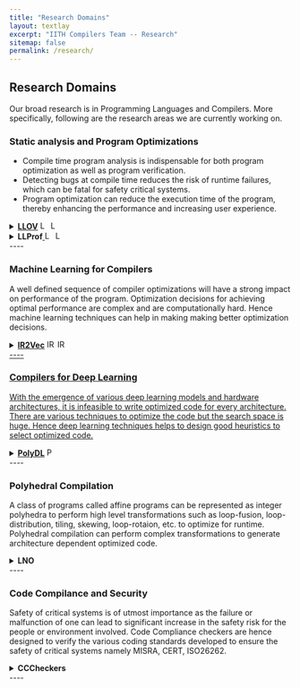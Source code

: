 ```yaml
---
title: "Research Domains"
layout: textlay
excerpt: "IITH Compilers Team -- Research"
sitemap: false
permalink: /research/
---
```

<style>
.dp-img {
     margin-bottom: 0px; 
     margin-top: 0px; 
     border-radius: 0%; 
}

.dp {
	outline: 0;
        cursor: pointer
}
</style>

## Research Domains
Our broad research is in Programming Languages and Compilers. More specifically, following are the research areas we are currently working on.

### Static analysis and Program Optimizations
* Compile time program analysis is indispensable for both program optimization as well as program verification.
* Detecting bugs at compile time reduces the risk of runtime failures, which can be fatal for safety critical systems. 
* Program optimization can reduce the execution time of the program, thereby enhancing the performance and increasing user experience.
<details>
<summary class="dp" markdown='span'><b><a href="{{ site.url }}{{ site.baseurl }}/projects/llov/" target="_blank">LLOV</a></b> <a href="https://github.com/utpalbora/LLOV" target="_blank"> <img  class="dp-img" alt="LLOV GitHub" src="https://github.githubassets.com/favicons/favicon.svg" width="15px" height="15px"></a> <a href="https://www.youtube.com/watch?v=kyD4ysn8ljE&t=3781s&ab_channel=HiPEAC" target="_blank"> <img  class="dp-img" alt="LLOV Video" src="https://www.youtube.com/s/desktop/75da313d/img/favicon.ico" width="15px" height="15px"></a></summary>

##### LLOV is a fast, static, data-race checker for OpenMP programs. It is language-agnostic and can detect races in C/C++ and FORTRAN programs.

</details>

<details>
<summary class="dp" markdown='span'><b style="cursor: pointer;">LLProf</b><a href="https://github.com/IITH-Compilers/LLVM-Loop-Profiler" target="_blank"> <img  class="dp-img" alt="LLProf GitHub" src="https://github.githubassets.com/favicons/favicon.svg" width="15px" height="15px"></a> <a href="https://www.youtube.com/watch?v=MKhXpRNekaM&t=119s" target="_blank"> <img  class="dp-img" alt="LLVM Dev" src="https://www.youtube.com/s/desktop/75da313d/img/favicon.ico" width="15px" height="15px"></a></summary>
##### LLProf is a LLVM based loop profiler, helps to generate run-time information for loops (loopnest/ inner most loops). This tool helps to analyze impact of (set of) optimizations on the performance of loops.
</details>
----

### Machine Learning for Compilers
A well defined sequence of compiler optimizations will have a strong impact on performance of the program. Optimization decisions for achieving optimal performance are complex and are computationally hard. Hence machine learning techniques can help in making making better optimization decisions.

<details>
<summary class="dp" markdown='span'> <b><a href="{{ site.url }}{{ site.baseurl }}/projects/ir2vec/" target="_blank">IR2Vec</a></b> <a href="https://github.com/IITH-Compilers/IR2Vec" target="_blank"> <img  class="dp-img" alt="IR2Vec GitHub" src="https://github.githubassets.com/favicons/favicon.svg" width="15px" height="15px"></a> <a href="https://www.youtube.com/watch?v=kyD4ysn8ljE&t=4688s&ab_channel=HiPEAC" target="_blank"> <img  class="dp-img" alt="IR2Vec_Video" src="https://www.youtube.com/s/desktop/75da313d/img/favicon.ico" width="15px" height="15px"> </summary>

##### IR2Vec is the framework based on LLVM IR to represent programs as distributed vectors. Such vectors, representing the programs can be used by ML models to solve optimization and software engineering tasks.
</details>
----

### Compilers for Deep Learning
With the emergence of various deep learning models and hardware architectures, it is infeasible to write optimized code for every architecture. There are various techniques to optimize the code but the search space is huge. Hence deep learning techniques helps to design good heuristics to select optimized code.
<details>
<summary class="dp" markdown='span'> <b><a href="{{ site.url }}{{ site.baseurl }}/projects/polydl/" target="_blank">PolyDL</a></b> <a href="https://www.youtube.com/watch?v=kyD4ysn8ljE&t=1866s&ab_channel=HiPEAC" target="_blank"> <img  class="dp-img" alt="PolyDL Video" src="https://www.youtube.com/s/desktop/75da313d/img/favicon.ico" width="15px" height="15px"></a></summary>

##### End to end tool to find the Optimized Code for the hardware.
</details>
----

### Polyhedral Compilation
A class of programs called affine programs can be represented as integer polyhedra to perform high level transformations such as loop-fusion, loop-distribution, tiling, skewing, loop-rotaion, etc. to optimize for runtime. Polyhedral compilation can perform complex transformations to generate architecture dependent optimized code.

<details>
<summary class="dp"  markdown='span'> <b>LNO</b> </summary>
##### Loop Nest Optimization (LNO) is an optimization framework based on Polyhedral compilation techniques to perform loop distribution, statement reordering and auto-vectorization.
</details>
----

### Code Compilance and Security
Safety of critical systems is of utmost importance as the failure or malfunction of one can lead to significant increase in the safety risk for the people or environment involved. Code Compliance checkers are hence designed to verify the various coding standards developed to ensure the safety of critical systems namely MISRA, CERT, ISO26262. 
<details>
<summary class="dp" markdown='span'> <b>CCCheckers</b> </summary>

##### A code compliance checker that can verify programs according to the MISRA standards for C. 
</details>
----

<br/>

